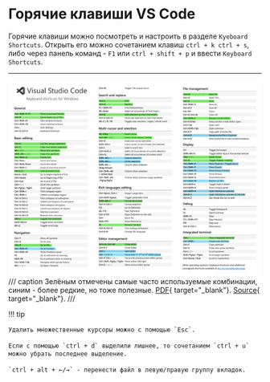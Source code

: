 # Горячие клавиши VS Code

Горячие клавиши можно посмотреть и настроить в разделе `Kyeboard Shortcuts`. Открыть его можно сочетанием клавиш `ctrl + k ctrl + s`, либо через панель команд - `F1` или `ctrl + shift + p` и ввести `Keyboard Shortcuts`.

****

![Сочетания клавиш VS Code](attachments/vscode-keyboard-shortcuts.png)
/// caption
Зелёным отмечены самые часто используемые комбинации, синим - более редкие, но тоже полезные. [PDF](attachments/vscode-keyboard-shortcuts.pdf){ target="_blank"}. [Source](https://code.visualstudio.com/shortcuts/keyboard-shortcuts-windows.pdf){ target="_blank"}.
///

!!! tip

    Удалить множественные курсоры можно с помощью `Esc`.

    Если с помощью `ctrl + d` выделили лишнее, то сочетанием `ctrl + u` можно убрать последнее выделение.

    `ctrl + alt + ←/→` - перенести файл в левую/правую группу вкладок.



